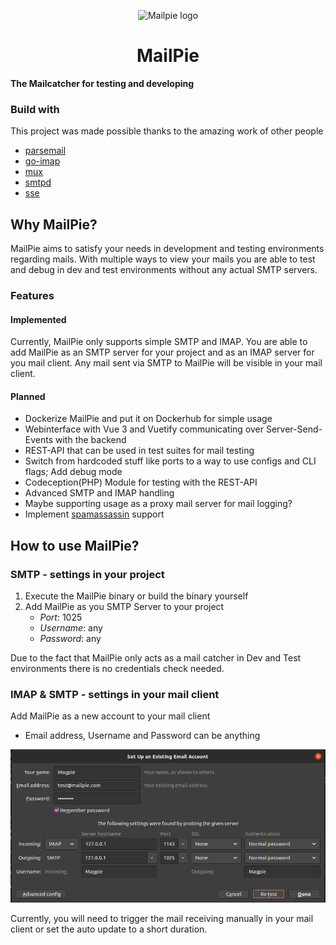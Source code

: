 <p align="center">
  <img width="100px" src="https://github.com/da-coda/mailpie/blob/main/readme/magpie.png?raw=true" alt="Mailpie logo"/>
</p>
<h1 align="center">MailPie</h1>

**The Mailcatcher for testing and developing**

### Build with
This project was made possible thanks to the amazing work of other people
* [parsemail](https://github.com/DusanKasan/parsemail)
* [go-imap](https://github.com/emersion/go-imap)
* [mux](https://github.com/gorilla/mux)
* [smtpd](https://github.com/mhale/smtpd)
* [sse](https://github.com/r3labs/sse)

## Why MailPie?
MailPie aims to satisfy your needs in development and testing environments regarding mails.
With multiple ways to view your mails you are able to test and debug in dev and test environments
without any actual SMTP servers.

### Features
#### Implemented
Currently, MailPie only supports simple SMTP and IMAP. You are able to add MailPie as an SMTP server for your project
and as an IMAP server for you mail client. Any mail sent via SMTP to MailPie will be visible in your mail client.

#### Planned
- Dockerize MailPie and put it on Dockerhub for simple usage
- Webinterface with Vue 3 and Vuetify communicating over Server-Send-Events with the backend
- REST-API that can be used in test suites for mail testing
- Switch from hardcoded stuff like ports to a way to use configs and CLI flags; Add debug mode
- Codeception(PHP) Module for testing with the REST-API
- Advanced SMTP and IMAP handling
- Maybe supporting usage as a proxy mail server for mail logging?
- Implement [spamassassin](https://github.com/Teamwork/spamc) support

## How to use MailPie?
### SMTP - settings in your project
1. Execute the MailPie binary or build the binary yourself
2. Add MailPie as you SMTP Server to your project
    - *Port*: 1025
    - *Username*: any
    - *Password*: any

Due to the fact that MailPie only acts as a mail catcher in Dev and Test environments there
is no credentials check needed.

### IMAP & SMTP - settings in your mail client
Add MailPie as a new account to your mail client
- Email address, Username and Password can be anything

![Mail Settings in Thunderbird 68][mail-settings]

Currently, you will need to trigger the mail receiving manually in your mail client or set the auto update to a short 
duration.

[mail-settings]: readme/mail_settings.png
